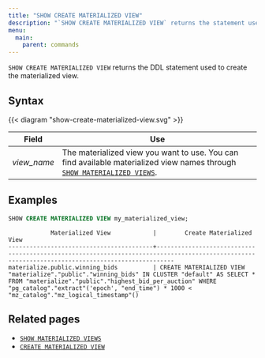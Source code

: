 ```yaml
---
title: "SHOW CREATE MATERIALIZED VIEW"
description: "`SHOW CREATE MATERIALIZED VIEW` returns the statement used to create the materialized view"
menu:
  main:
    parent: commands
---
```


`SHOW CREATE MATERIALIZED VIEW` returns the DDL statement used to create the materialized view.

## Syntax

{{< diagram "show-create-materialized-view.svg" >}}

Field | Use
------|-----
_view&lowbar;name_ | The materialized view you want to use. You can find available materialized view names through [`SHOW MATERIALIZED VIEWS`](../show-materialized-views).

## Examples

```sql
SHOW CREATE MATERIALIZED VIEW my_materialized_view;
```
```nofmt
            Materialized View            |        Create Materialized View
-----------------------------------------+-------------------------------------------------------------------------------------------------------------------------------------------------
materialize.public.winning_bids          | CREATE MATERIALIZED VIEW "materialize"."public"."winning_bids" IN CLUSTER "default" AS SELECT * FROM "materialize"."public"."highest_bid_per_auction" WHERE "pg_catalog"."extract"('epoch', "end_time") * 1000 < "mz_catalog"."mz_logical_timestamp"()
```

## Related pages

- [`SHOW MATERIALIZED VIEWS`](../show-materialized-views)
- [`CREATE MATERIALIZED VIEW`](../create-materialized-view)

